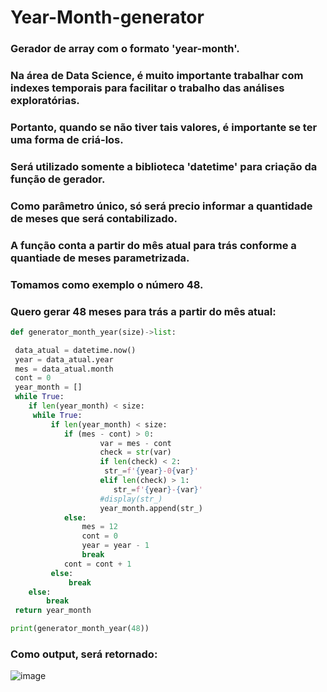 # Year-Month-generator
### Gerador de array com o formato 'year-month'.
### Na área de Data Science, é muito importante trabalhar com indexes temporais para facilitar o trabalho das análises exploratórias.
### Portanto, quando se não tiver tais valores, é importante se ter uma forma de criá-los.
### Será utilizado somente a biblioteca 'datetime' para criação da função de gerador.
### Como parâmetro único, só será precio informar a quantidade de meses que será contabilizado.
### A função conta a partir do mês atual para trás conforme a quantiade de meses parametrizada.
### Tomamos como exemplo o número **48**.
### Quero gerar 48 meses para trás a partir do mês atual:
~~~python
def generator_month_year(size)->list:

 data_atual = datetime.now()
 year = data_atual.year
 mes = data_atual.month
 cont = 0
 year_month = []
 while True:
    if len(year_month) < size:
     while True:
         if len(year_month) < size:
            if (mes - cont) > 0:
                    var = mes - cont
                    check = str(var)
                    if len(check) < 2:
                     str_=f'{year}-0{var}'
                    elif len(check) > 1:
                       str_=f'{year}-{var}'
                    #display(str_)
                    year_month.append(str_)
            else:
                mes = 12
                cont = 0
                year = year - 1
                break
            cont = cont + 1
         else: 
             break
    else:
        break
 return year_month

print(generator_month_year(48))
~~~
### Como output, será retornado:
![image](https://github.com/Caloka/Year-Month-generator/assets/75040393/3ce9389d-7c32-4df3-95ae-e092dfae6177)

